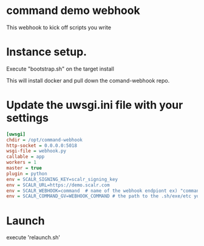 # command demo webhook

This webhook to kick off scripts you write


# Instance setup.
Execute "bootstrap.sh" on the target install

This will install docker and pull down the comand-webhook repo.

# Update the uwsgi.ini file with your settings

```ini
[uwsgi]
chdir = /opt/command-webhook
http-socket = 0.0.0.0:5018
wsgi-file = webhook.py
callable = app
workers = 1
master = true
plugin = python
env = SCALR_SIGNING_KEY=scalr_signing_key
env = SCALR_URL=https://demo.scalr.com
env = SCALR_WEBHOOK=command  # name of the webhook endpiont ex) "command" so your full endpiont in scalr would be "http:/xxx:5018/command"
env = SCALR_COMMAND_GV=WEBHOOK_COMMAND # the path to the .sh/exe/etc you need to execute
```

# Launch
execute 'relaunch.sh'
